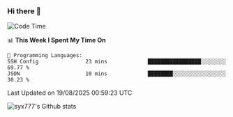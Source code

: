 ### Hi there 👋

<!--
**syx777/syx777** is a ✨ _special_ ✨ repository because its `README.md` (this file) appears on your GitHub profile.

Here are some ideas to get you started:

- 🔭 I’m currently working on ...
- 🌱 I’m currently learning ...
- 👯 I’m looking to collaborate on ...
- 🤔 I’m looking for help with ...
- 💬 Ask me about ...
- 📫 How to reach me: ...
- 😄 Pronouns: ...
- ⚡ Fun fact: ...
-->
<!--START_SECTION:waka-->
![Code Time](http://img.shields.io/badge/Code%20Time-378%20hrs%204%20mins-blue)

📊 **This Week I Spent My Time On** 

```text
💬 Programming Languages: 
SSH Config               23 mins             █████████████████░░░░░░░░   69.77 % 
JSON                     10 mins             ████████░░░░░░░░░░░░░░░░░   30.23 % 
```


 Last Updated on 19/08/2025 00:59:23 UTC
<!--END_SECTION:waka-->

![syx777's Github stats](https://github-readme-stats-syx777.vercel.app/api?username=syx777&show_icons=true&count_private=true)
